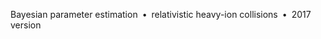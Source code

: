 Bayesian parameter estimation&ensp;&bull;&ensp;relativistic heavy-ion collisions&ensp;&bull;&ensp;2017 version
